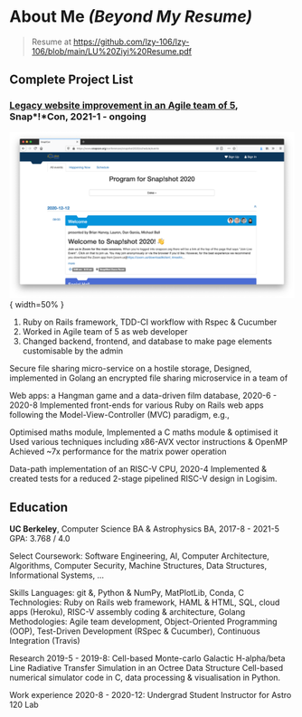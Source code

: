 # About Me *(Beyond My Resume)*
> Resume at <https://github.com/lzy-106/lzy-106/blob/main/LU%20Ziyi%20Resume.pdf>

## Complete Project List
### [Legacy website improvement in an Agile team of 5](https://github.com/CactusPuppy/snapcon), Snap*!*Con, 2021-1 - ongoing
![A screenshot of the Snap!Con website, after my contribution](/img/snapcon.png "Snap!Con Website"){ width=50% }
<!-- <img src="/img/snapcon.png" width=> -->

1. Ruby on Rails framework, TDD-CI workflow with Rspec & Cucumber
2. Worked in Agile team of 5 as web developer
3. Changed backend, frontend, and database to make page elements customisable by the admin


Secure file sharing micro-service on a hostile storage,
Designed, implemented in Golang an encrypted file sharing microservice in a team of

Web apps: a Hangman game and a data-driven film database, 2020-6 - 2020-8
Implemented front-ends for various Ruby on Rails web apps following the Model-View-Controller (MVC) paradigm, e.g.,

Optimised maths module,
Implemented a C maths module & optimised it
Used various techniques including x86-AVX vector instructions & OpenMP
Achieved ~7x performance for the matrix power operation

Data-path implementation of an RISC-V CPU, 2020-4
Implemented & created tests for a reduced 2-stage pipelined RISC-V design in Logisim.

## Education
**UC Berkeley**, Computer Science BA & Astrophysics BA, 2017-8 - 2021-5
GPA: 3.768 / 4.0

Select Coursework: Software Engineering, AI, Computer Architecture, Algorithms, Computer Security, Machine Structures, Data Structures, Informational Systems, …

Skills
Languages: git &, Python & NumPy, MatPlotLib, Conda, C
Technologies: Ruby on Rails web framework, HAML & HTML, SQL, cloud apps (Heroku), RISC-V assembly coding & architecture, Golang
Methodologies: Agile team development, Object-Oriented Programming (OOP), Test-Driven Development (RSpec & Cucumber), Continuous Integration (Travis)

Research 2019-5 - 2019-8: Cell-based Monte-carlo Galactic H-alpha/beta Line Radiative Transfer Simulation in an Octree Data Structure
Cell-based numerical simulator code in C, data processing & visualisation in Python.

Work experience 2020-8 - 2020-12: Undergrad Student Instructor for Astro 120 Lab

<!--
**lzy-106/lzy-106** is a ✨ _special_ ✨ repository because its `README.md` (this file) appears on your GitHub profile.

Here are some ideas to get you started:

- 🔭 I’m currently working on ...
- 🌱 I’m currently learning ...
- 👯 I’m looking to collaborate on ...
- 🤔 I’m looking for help with ...
- 💬 Ask me about ...
- 📫 How to reach me: ...
- 😄 Pronouns: ...
- ⚡ Fun fact: ...
-->
